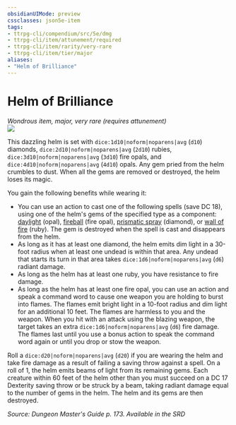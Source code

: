 ```yaml
---
obsidianUIMode: preview
cssclasses: json5e-item
tags:
- ttrpg-cli/compendium/src/5e/dmg
- ttrpg-cli/item/attunement/required
- ttrpg-cli/item/rarity/very-rare
- ttrpg-cli/item/tier/major
aliases: 
- "Helm of Brilliance"
---
```

# Helm of Brilliance
*Wondrous item, major, very rare (requires attunement)*  
![](/3-Mechanics/CLI/Compendium/items/img/helm-of-brilliance.webp#right)


This dazzling helm is set with `dice:1d10|noform|noparens|avg` (`d10`) diamonds, `dice:2d10|noform|noparens|avg` (`2d10`) rubies, `dice:3d10|noform|noparens|avg` (`3d10`) fire opals, and `dice:4d10|noform|noparens|avg` (`4d10`) opals. Any gem pried from the helm crumbles to dust. When all the gems are removed or destroyed, the helm loses its magic.

You gain the following benefits while wearing it:

- You can use an action to cast one of the following spells (save DC 18), using one of the helm's gems of the specified type as a component: [daylight](/3-Mechanics/CLI/Compendium/spells/daylight.md) (opal), [fireball](/3-Mechanics/CLI/Compendium/spells/fireball.md) (fire opal), [prismatic spray](/3-Mechanics/CLI/Compendium/spells/prismatic-spray.md) (diamond), or [wall of fire](/3-Mechanics/CLI/Compendium/spells/wall-of-fire.md) (ruby). The gem is destroyed when the spell is cast and disappears from the helm.  
- As long as it has at least one diamond, the helm emits dim light in a 30-foot radius when at least one undead is within that area. Any undead that starts its turn in that area takes `dice:1d6|noform|noparens|avg` (`d6`) radiant damage.  
- As long as the helm has at least one ruby, you have resistance to fire damage.  
- As long as the helm has at least one fire opal, you can use an action and speak a command word to cause one weapon you are holding to burst into flames. The flames emit bright light in a 10-foot radius and dim light for an additional 10 feet. The flames are harmless to you and the weapon. When you hit with an attack using the blazing weapon, the target takes an extra `dice:1d6|noform|noparens|avg` (`d6`) fire damage. The flames last until you use a bonus action to speak the command word again or until you drop or stow the weapon.  

Roll a `dice:d20|noform|noparens|avg` (`d20`) if you are wearing the helm and take fire damage as a result of failing a saving throw against a spell. On a roll of 1, the helm emits beams of light from its remaining gems. Each creature within 60 feet of the helm other than you must succeed on a DC 17 Dexterity saving throw or be struck by a beam, taking radiant damage equal to the number of gems in the helm. The helm and its gems are then destroyed.

*Source: Dungeon Master's Guide p. 173. Available in the <span title='Systems Reference Document (5.1)'>SRD</span>*